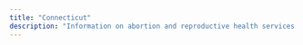 ```yaml
---
title: "Connecticut"
description: "Information on abortion and reproductive health services."
---
```


